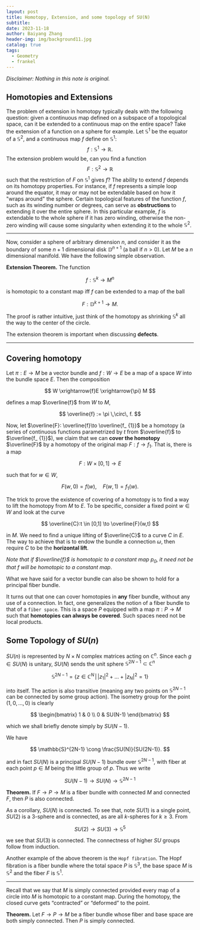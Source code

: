 ```yaml
---
layout: post
title: Homotopy, Extension, and some topology of SU(N)
subtitle: 
date: 2023-11-18
author: Baiyang Zhang
header-img: img/background11.jpg
catalog: true
tags:
  - Geometry
  - frankel
---
```


*Disclaimer: Nothing in this note is original.*

## Homotopies and Extensions

The problem of extension in homotopy typically deals with the following question: given a continuous map defined on a subspace of a topological space, can it be extended to a continuous map on the entire space? Take the extension of a function on a sphere for example. Let $\mathbb{S}^{1}$ be the equator of a $\mathbb{S}^{2}$, and a continuous map $f$ define on $\mathbb{S}^{1}$:
$$
f: \mathbb{S}^{1} \to \mathbb{R}.
$$
The extension problem would be, can you find a function 
$$
F: \mathbb{S}^{2} \to \mathbb{R}
$$
such that the restriction of $F$ on $\mathbb{S}^{1}$ gives $f$? The ability to extend $f$ depends on its homotopy properties. For instance, if $f$ represents a simple loop around the equator, it may or may not be extendable based on how it "wraps around" the sphere. Certain topological features of the function $f$, such as its winding number or degrees, can serve as **obstructions** to extending it over the entire sphere. In this particular example, $f$ is extendable to the whole sphere if it has zero winding, otherwise the non-zero winding will cause some singularity when extending it to the whole $\mathbb{S}^{2}$. 

- - -

Now, consider a sphere of arbitrary dimension $n$, and consider it as the boundary of some $n+1$ dimensional disk $\mathbb{D}^{n+1}$ (a ball if $n>0$). Let $M$ be a $n$ dimensional manifold. We have the following simple observation.

**Extension Theorem.** The function 

$$
f:\mathbb{S}^{k} \to M^{n}
$$

is homotopic to a constant map iff $f$ can be extended to a map of the ball

$$
F: \mathbb{D}^{k+1} \to M.
$$

The proof is rather intuitive, just think of the homotopy as shrinking $\mathbb{S}^{k}$ all the way to the center of the circle. 

The extension theorem is important when discussing **defects**.

- - -

## Covering homotopy

Let $\pi: E \to M$ be a vector bundle and $f: W \to E$ be a map of a space $W$ into the bundle space $E$. Then the composition 

$$
W \xrightarrow{f}E \xrightarrow{\pi} M
$$

defines a map $\overline{f}$ from $W$ to $M$,

$$
\overline{f} := \pi \,\circ\, f.
$$


Now, let $\overline{F}: \overline{f}\to \overline{f_ {1}}$ be a homotopy (a series of continuous functions parametrized by $t$ from $\overline{f}$ to $\overline{f_ {1}}$), we claim that we can **cover the homotopy** $\overline{F}$ by a homotopy of the original map $F: f\to f_ {1}$. That is, there is a map

$$
F: W\times [0,1] \to E
$$

such that for $w \in W$,

$$
F(w,0)=f(w),\quad  F(w,1)=f_ {1}(w).
$$

The trick to prove the existence of covering of a homotopy is to find a way to lift the homotopy from $M$ to $E$. To be specific, consider a fixed point $w \in W$ and look at the curve 

$$
\overline{C}:t \in [0,1] \to \overline{F}(w,t)
$$

in $M$. We need to find a unique lifting of $\overline{C}$ to a curve $C$ in $E$. The way to achieve that is to endow the bundle a connection $\omega$, then require $C$ to be the **horizontal lift**. 

*Note that if $\overline{f}$ is homotopic to a constant map $p_ {0}$, it need not be that $f$ will be homotopic to a constant map*.

What we have said for a vector bundle can also be shown to hold for a principal fiber bundle.

It turns out that one can cover homotopies in **any** fiber bundle, without any use of a connection. In fact, one generalizes the notion of a fiber bundle to that of a `fiber space`. This is a space $P$ equipped with a map $\pi: P\to M$ such that **homotopies can always be covered**. Such spaces need not be local products.

## Some Topology of $SU(n)$

$SU(n)$ is represented by $N \times N$ complex matrices acting on $\mathbb{C}^{n}$. Since each $g \in SU(N)$ is unitary, $SU(N)$ sends the unit sphere $\mathbb{S}^{2N-1} \subset \mathbb{C}^{n}$ 

$$
\mathbb{S}^{2N-1} = \left\lbrace z \in  \mathbb{C}^{N} \,\middle\vert\, \left\lvert z_ {1} \right\rvert^{2} + \dots + \left\lvert z_ {N} \right\rvert^{2}=1  \right\rbrace 
$$

into itself. The action is also transitive (meaning any two points on $\mathbb{S}^{2N-1}$ can be connected by some group action). The isometry group for the point $(1,0,\dots,0)$ is clearly

$$
\begin{bmatrix} 
1 & 0 \\
0 & SU(N-1)
\end{bmatrix}
$$

which we shall briefly denote simply by $SU(N-1)$. 

We have

$$
\mathbb{S}^{2N-1} \cong  \frac{SU(N)}{SU(2N-1)}.
$$

and in fact $SU(N)$ is a principal $SU(N − 1)$ bundle over $\mathbb{S}^{2N-1}$, with fiber at each point $p\in M$ being the little group of $p$. Thus we write

$$
SU(N-1)\to SU(N) \to \mathbb{S}^{2N-1}
$$

**Theorem.** If $F\to P \to M$ is a fiber bundle with connected $M$ and connected $F$, then $P$ is also connected.

As a corollary, $SU(N)$ is connected. To see that, note $SU(1)$ is a single point, $SU(2)$ is a $3$-sphere and is connected, as are all $k$-spheres for $k\geq 3$. From

$$
SU(2) \to SU(3) \to \mathbb{S}^{5}
$$

we see that $SU(3)$ is connected. The connectness of higher $SU$ groups follow from induction.


Another example of the above theorem is the `Hopf fibration`. The Hopf fibration is a fiber bundle where the total space $P$ is $\mathbb{S}^{3}$, the base space $M$ is $\mathbb{S}^{2}$ and the fiber $F$ is $\mathbb{S}^{1}$. 

- - -

Recall that we say that $M$ is simply connected provided every map of a circle into $M$ is homotopic to a constant map. During the homotopy, the closed curve gets “contracted” or “deformed” to the point. 

**Theorem.** Let $F\to P \to M$ be a fiber bundle whose fiber and base space are both simply connected. Then $P$ is simply connected. 

